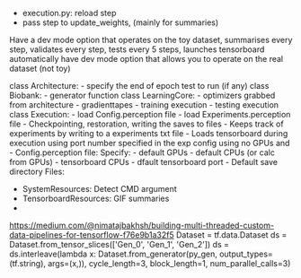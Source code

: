  - execution.py: reload step
 - pass step to update_weights, (mainly for summaries)




Have a dev mode option that operates on the toy dataset, summarises every step, validates every step, tests every 5 steps, launches tensorboard automatically
have dev mode option that allows you to operate on the real dataset (not toy)


class Architecture:
    - specify the end of epoch test to run (if any)
class Biobank:
    - generator function
class LearningCore:
    - optimizers grabbed from architecture
    - gradienttapes
    - training execution
    - testing execution
class Execution:
    - load Config.perception file
    - load Experiments.perception file
    - Checkpointing, restoration, writing the saves to files
    - Keeps track of experiments by writing to a experiments txt file
    - Loads tensorboard during execution using port number specified in the exp config using no GPUs and 
    - 
Config.perception file:
    Specify:
        - default GPUs
        - default CPUs (or calc from GPUs)
        - tensorboard CPUs
        - dfault tensorboard port
        - Default save directory
Files:
- SystemResources: Detect CMD argument
- TensorboardResources: GIF summaries
- 

https://medium.com/@nimatajbakhsh/building-multi-threaded-custom-data-pipelines-for-tensorflow-f76e9b1a32f5
Dataset = tf.data.Dataset
ds = Dataset.from_tensor_slices(['Gen_0', 'Gen_1', 'Gen_2'])
ds = ds.interleave(lambda x: Dataset.from_generator(py_gen, output_types=(tf.string), args=(x,)),
                   cycle_length=3,
                   block_length=1,
                   num_parallel_calls=3)